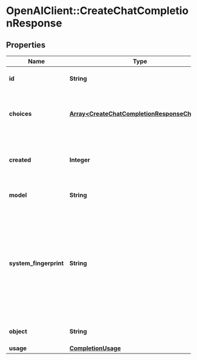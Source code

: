 # OpenAIClient::CreateChatCompletionResponse

## Properties
Name | Type | Description | Notes
------------ | ------------- | ------------- | -------------
**id** | **String** | A unique identifier for the chat completion. | 
**choices** | [**Array&lt;CreateChatCompletionResponseChoices&gt;**](CreateChatCompletionResponseChoices.md) | A list of chat completion choices. Can be more than one if &#x60;n&#x60; is greater than 1. | 
**created** | **Integer** | The Unix timestamp (in seconds) of when the chat completion was created. | 
**model** | **String** | The model used for the chat completion. | 
**system_fingerprint** | **String** | This fingerprint represents the backend configuration that the model runs with.  Can be used in conjunction with the &#x60;seed&#x60; request parameter to understand when backend changes have been made that might impact determinism.  | [optional] 
**object** | **String** | The object type, which is always &#x60;chat.completion&#x60;. | 
**usage** | [**CompletionUsage**](CompletionUsage.md) |  | [optional] 

